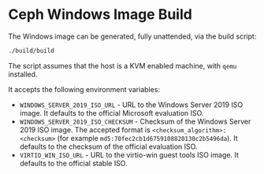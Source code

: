 # Ceph Windows Image Build

The Windows image can be generated, fully unattended, via the build script:

```bash
./build/build
```

The script assumes that the host is a KVM enabled machine, with `qemu` installed.

It accepts the following environment variables:

* `WINDOWS_SERVER_2019_ISO_URL` - URL to the Windows Server 2019 ISO image. It defaults to the official Microsoft evaluation ISO.
* `WINDOWS_SERVER_2019_ISO_CHECKSUM` - Checksum of the Windows Server 2019 ISO image. The accepted format is `<checksum_algorithm>:<checksum>` (for example `md5:70fec2cb1d6759108820130c2b5496da`). It defaults to the checksum of the official evaluation ISO.
* `VIRTIO_WIN_ISO_URL` - URL to the virtio-win guest tools ISO image. It defaults to the official stable ISO.

